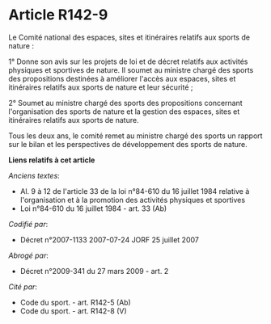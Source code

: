 # Article R142-9

Le Comité national des espaces, sites et itinéraires relatifs aux sports de nature :

1° Donne son avis sur les projets de loi et de décret relatifs aux activités physiques et sportives de nature. Il soumet au
ministre chargé des sports des propositions destinées à améliorer l'accès aux espaces, sites et itinéraires relatifs aux
sports de nature et leur sécurité ;

2° Soumet au ministre chargé des sports des propositions concernant l'organisation des sports de nature et la gestion des
espaces, sites et itinéraires relatifs aux sports de nature.

Tous les deux ans, le comité remet au ministre chargé des sports un rapport sur le bilan et les perspectives de développement
des sports de nature.

**Liens relatifs à cet article**

_Anciens textes_:

  - Al. 9 à 12 de l'article 33 de la loi n°84-610 du 16 juillet 1984 relative à l'organisation et à la promotion des activités physiques et sportives
  - Loi n°84-610 du 16 juillet 1984 - art. 33 (Ab)

_Codifié par_:

  - Décret n°2007-1133 2007-07-24 JORF 25 juillet 2007

_Abrogé par_:

  - Décret n°2009-341 du 27 mars 2009 - art. 2

_Cité par_:

  - Code du sport. - art. R142-5 (Ab)
  - Code du sport. - art. R142-8 (V)
